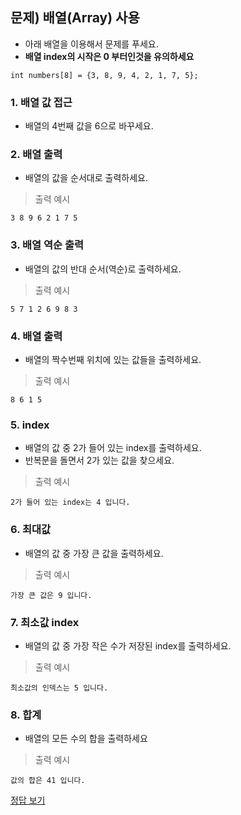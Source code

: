 ## 문제) 배열(Array) 사용

* 아래 배열을 이용해서 문제를 푸세요.
* **배열 index의 시작은 0 부터인것을 유의하세요** 

```
int numbers[8] = {3, 8, 9, 4, 2, 1, 7, 5};
```

### 1. 배열 값 접근
* 배열의 4번째 값을 6으로 바꾸세요.

### 2. 배열 출력
* 배열의 값을 순서대로 출력하세요.

> 출력 예시

```
3 8 9 6 2 1 7 5 
```

### 3. 배열 역순 출력
* 배열의 값의 반대 순서(역순)로 출력하세요.

> 출력 예시

```
5 7 1 2 6 9 8 3 
```

### 4. 배열 출력
* 배열의 짝수번째 위치에 있는 값들을 출력하세요.

> 출력 예시

```
8 6 1 5 
```

### 5. index 
* 배열의 값 중 2가 들어 있는 index를 출력하세요.
* 반복문을 돌면서 2가 있는 값을 찾으세요.

> 출력 예시

```
2가 들어 있는 index는 4 입니다.
```

### 6. 최대값
* 배열의 값 중 가장 큰 값을 출력하세요.

> 출력 예시

```
가장 큰 값은 9 입니다.
```

### 7. 최소값 index
* 배열의 값 중 가장 작은 수가 저장된 index를 출력하세요. 

> 출력 예시

```
최소값의 인덱스는 5 입니다.
```

### 8. 합계
* 배열의 모든 수의 합을 출력하세요

> 출력 예시

```
값의 합은 41 입니다.
```

[정답 보기](test01.c)
